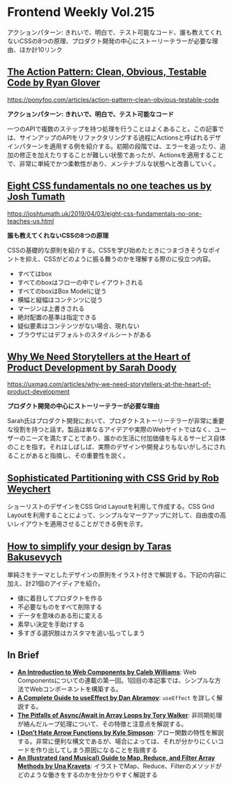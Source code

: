 # Frontend Weekly Vol.215
アクションパターン: きれいで、明白で、テスト可能なコード、誰も教えてくれないCSSの8つの原理、プロダクト開発の中心にストーリーテラーが必要な理由、ほか計10リンク

## [The Action Pattern: Clean, Obvious, Testable Code by Ryan Glover](https://ponyfoo.com/articles/action-pattern-clean-obvious-testable-code)
https://ponyfoo.com/articles/action-pattern-clean-obvious-testable-code


**アクションパターン: きれいで、明白で、テスト可能なコード**

一つのAPIで複数のステップを持つ処理を行うことはよくあること。この記事では、サインアップのAPIをリファクタリングする過程にActionsと呼ばれるデザインパターンを適用する例を紹介する。初期の段階では、エラーを追ったり、追加の修正を加えたりすることが難しい状態であったが、Actionsを適用することで、非常に単純でかつ柔軟性があり、メンテナブルな状態へと改善していく。


## [Eight CSS fundamentals no one teaches us by Josh Tumath](https://joshtumath.uk/2019/04/03/eight-css-fundamentals-no-one-teaches-us.html)

https://joshtumath.uk/2019/04/03/eight-css-fundamentals-no-one-teaches-us.html

**誰も教えてくれないCSSの8つの原理**

CSSの基礎的な原則を紹介する。CSSを学び始めたときにつまづきそうなポイントを抑え、CSSがどのように振る舞うのかを理解する際のに役立つ内容。


- すべてはbox
- すべてのboxはフローの中でレイアウトされる
- すべてのboxはBox Modelに従う
- 横幅と縦幅はコンテンツに従う
- マージンは上書きされる
- 絶対配置の基準は指定できる
- 疑似要素はコンテンツがない場合、現れない
- ブラウザにはデフォルトのスタイルシートがある


## [Why We Need Storytellers at the Heart of Product Development by Sarah Doody](https://uxmag.com/articles/why-we-need-storytellers-at-the-heart-of-product-development)
https://uxmag.com/articles/why-we-need-storytellers-at-the-heart-of-product-development


**プロダクト開発の中心にストーリーテラーが必要な理由**

Sarah氏はプロダクト開発において、プロダクトストーリーテラーが非常に重要な役割を持つと話す。製品は単なるアイデアや実際のWebサイトではなく、ユーザーのニーズを満たすことであり、誰かの生活に付加価値を与えるサービス自体のことを指す。それはしばしば、実際のデザインや開発よりもないがしろにされることがあると指摘し、その重要性を説く。


## [Sophisticated Partitioning with CSS Grid by Rob Weychert](https://v6.robweychert.com/blog/2019/03/css-grid-sophisticated-partitioning/)

ショーリストのデザインをCSS Grid Layoutを利用して作成する。CSS Grid Layoutを利用することによって、シンプルなマークアップに対して、自由度の高いレイアウトを適用させることができる例を示す。


## [How to simplify your design by Taras Bakusevych](https://uxplanet.org/how-to-simplify-your-design-69d97fde11b9)

単純さをテーマとしたデザインの原則をイラスト付きで解説する。下記の内容に加え、計21個のアイディアを紹介。


- 値に着目してプロダクトを作る
- 不必要なものをすべて削除する
- データを意味のある形に変える
- 素早い決定を手助けする
- 多すぎる選択肢はカスタマを追い払ってしまう


## In Brief
- [**An Introduction to Web Components by Caleb Williams**](https://css-tricks.com/an-introduction-to-web-components/): Web Componentsについての連載の第一回。1回目の本記事では、シンプルな方法でWebコンポーネントを構築する。
- [**A Complete Guide to useEffect by Dan Abramov**](https://overreacted.io/a-complete-guide-to-useeffect/): `useEffect` を詳しく解説する。
- [**The Pitfalls of Async/Await in Array Loops by Tory Walker**](https://medium.com/dailyjs/the-pitfalls-of-async-await-in-array-loops-cf9cf713bfeb): 非同期処理が絡んだループ処理について、その特徴と注意点を解説する。
- [**I Don’t Hate Arrow Functions by Kyle Simpson**](https://davidwalsh.name/i-dont-hate-arrow-functions): アロー関数の特性を解説する。非常に便利な構文であるが、場合によっては、それが分かりにくいコードを作り出してしまう原因になることを指摘する
- [**An Illustrated (and Musical) Guide to Map, Reduce, and Filter Array Methods by Una Kravets**](https://css-tricks.com/an-illustrated-and-musical-guide-to-map-reduce-and-filter-array-methods/): イラストでMap、Reduce、Filterのメソッドがどのような働きをするのかを分かりやすく解説する

